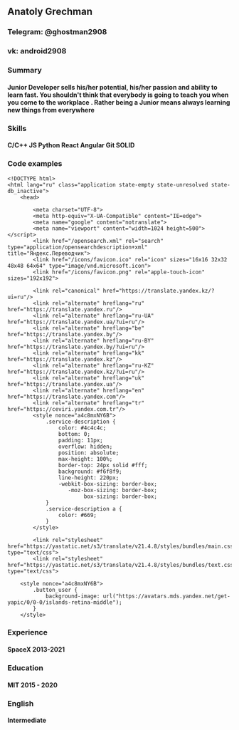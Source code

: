 ## Anatoly Grechman

### Telegram: @ghostman2908
### vk: android2908

### Summary
#### Junior Developer sells his/her potential, his/her passion and ability to learn fast. You shouldn't think that everybody is going to teach you when you come to the workplace . Rather being a Junior means always learning new things from everywhere

### Skills
#### C/C++ JS Python React Angular Git SOLID

### Code examples 

``` 
<!DOCTYPE html>
<html lang="ru" class="application state-empty state-unresolved state-db_inactive">
    <head>
        
        <meta charset="UTF-8">
        <meta http-equiv="X-UA-Compatible" content="IE=edge">
        <meta name="google" content="notranslate">
        <meta name="viewport" content="width=1024 height=500">
</script>
        <link href="/opensearch.xml" rel="search" type="application/opensearchdescription+xml" title="Яндекс.Переводчик">
        <link href="/icons/favicon.ico" rel="icon" sizes="16x16 32x32 48x48 64x64" type="image/vnd.microsoft.icon">
        <link href="/icons/favicon.png" rel="apple-touch-icon" sizes="192x192">
        
        <link rel="canonical" href="https://translate.yandex.kz/?ui=ru"/>
        <link rel="alternate" hreflang="ru" href="https://translate.yandex.ru"/>
        <link rel="alternate" hreflang="ru-UA" href="https://translate.yandex.ua/?ui=ru"/>
        <link rel="alternate" hreflang="be" href="https://translate.yandex.by"/>
        <link rel="alternate" hreflang="ru-BY" href="https://translate.yandex.by/?ui=ru"/>
        <link rel="alternate" hreflang="kk" href="https://translate.yandex.kz"/>
        <link rel="alternate" hreflang="ru-KZ" href="https://translate.yandex.kz/?ui=ru"/>
        <link rel="alternate" hreflang="uk" href="https://translate.yandex.ua"/>
        <link rel="alternate" hreflang="en" href="https://translate.yandex.com"/>
        <link rel="alternate" hreflang="tr" href="https://ceviri.yandex.com.tr"/>
        <style nonce="a4c8mxNY6B">
            .service-description {
                color: #4c4c4c;
                bottom: 0;
                padding: 11px;
                overflow: hidden;
                position: absolute;
                max-height: 100%;
                border-top: 24px solid #fff;
                background: #f6f8f9;
                line-height: 220px;
                -webkit-box-sizing: border-box;
                   -moz-box-sizing: border-box;
                        box-sizing: border-box;
            }
            .service-description a {
                color: #669;
            }
        </style>
        
        <link rel="stylesheet" href="https://yastatic.net/s3/translate/v21.4.8/styles/bundles/main.css" type="text/css">
        <link rel="stylesheet" href="https://yastatic.net/s3/translate/v21.4.8/styles/bundles/text.css" type="text/css">
        
    <style nonce="a4c8mxNY6B">
        .button_user {
            background-image: url("https://avatars.mds.yandex.net/get-yapic/0/0-0/islands-retina-middle");
        }
    </style>
 ```


### Experience 
#### SpaceX 2013-2021

### Education
#### MIT 2015 - 2020

### English
#### Intermediate
